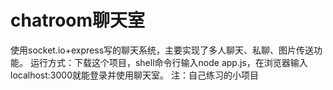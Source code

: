 # chatroom聊天室
使用socket.io+express写的聊天系统，主要实现了多人聊天、私聊、图片传送功能。
运行方式：下载这个项目，shell命令行输入node app.js，在浏览器输入localhost:3000就能登录并使用聊天室。
注：自己练习的小项目

